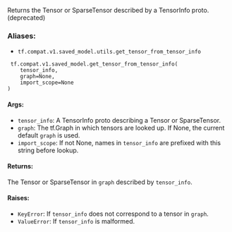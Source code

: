 Returns the Tensor or SparseTensor described by a TensorInfo proto. (deprecated)
### Aliases:
- `tf.compat.v1.saved_model.utils.get_tensor_from_tensor_info`

```
 tf.compat.v1.saved_model.get_tensor_from_tensor_info(
    tensor_info,
    graph=None,
    import_scope=None
)
```
#### Args:
- `tensor_info`: A TensorInfo proto describing a Tensor or SparseTensor.
- `graph`: The tf.Graph in which tensors are looked up. If None, the current default `graph` is used.
- `import_scope`: If not None, names in `tensor_info` are prefixed with this string before lookup.
#### Returns:
The Tensor or SparseTensor in `graph` described by `tensor_info`.
#### Raises:
- `KeyError`: If `tensor_info` does not correspond to a tensor in `graph`.
- `ValueError`: If `tensor_info` is malformed.
